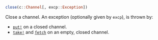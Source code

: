 ```julia
close(c::Channel[, excp::Exception])
```

Close a channel. An exception (optionally given by `excp`), is thrown by:

  * [`put!`](@ref) on a closed channel.
  * [`take!`](@ref) and [`fetch`](@ref) on an empty, closed channel.
